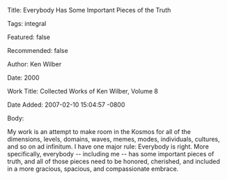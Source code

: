 Title:  Everybody Has Some Important Pieces of the Truth

Tags:   integral

Featured: false

Recommended: false

Author: Ken Wilber

Date:   2000

Work Title: Collected Works of Ken Wilber, Volume 8

Date Added: 2007-02-10 15:04:57 -0800

Body: 

My work is an attempt to make room in the Kosmos for all of the dimensions, levels, domains, waves, memes, modes, individuals, cultures, and so on ad infinitum. I have one major rule: Everybody is right. More specifically, everybody -- including me -- has some important pieces of truth, and all of those pieces need to be honored, cherished, and included in a more gracious, spacious, and compassionate embrace.

